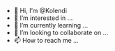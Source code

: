 - 👋 Hi, I’m @Kolendi
- 👀 I’m interested in ...
- 🌱 I’m currently learning ...
- 💞️ I’m looking to collaborate on ...
- 📫 How to reach me ...

<!---
Kolendi/Kolendi is a ✨ special ✨ repository because its `README.md` (this file) appears on your GitHub profile.
You can click the Preview link to take a look at your changes.
--->
